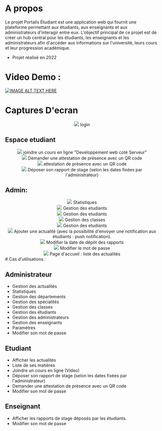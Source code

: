 # A propos

Le projet Portails Étudiant est une application web qui fournit une plateforme permettant aux étudiants, aux enseignants et aux administrateurs d'interagir entre eux. L'objectif principal de ce projet est de créer un hub central pour les étudiants, les enseignants et les administrateurs afin d'accéder aux informations sur l'université, leurs cours et leur progression académique.

-   Projet réalisé en 2022

# Video Demo :

[![IMAGE ALT TEXT HERE](https://img.youtube.com/vi/D-1NrQaPlzc/0.jpg)](https://www.youtube.com/watch?v=YOUTUBE_VIDEO_ID_HERD-1NrQaPlzcE)

# Captures D'ecran

<div align="center">
<img src="screenshots/login.png">
login
</div>

## Espace etudiant

<div align="center">
<img src="screenshots/cours.png">
joindre un cours en ligne "Developpement web coté Serveur"
</div>

<div align="center">
<img src="screenshots/demande_attestation.png">
Demander une attestation de présence avec un QR code
</div>

<div align="center">
<img src="screenshots/attestation.png">
attestation de présence avec un QR code
</div>

<div align="center">
<img src="screenshots/deposer_rapport.png">
Déposer son rapport de stage (selon les dates fixées par l'administrateur)
</div>

## Admin:

<div align="center">
<img src="screenshots/statistiques.png">
Statistiques
</div>

<div align="center">
<img src="screenshots/liste_etudiants.png">
Gestion des etudiants
</div>

<div align="center">
<img src="screenshots/etudiant.png">
Gestion des etudiants
</div>

<div align="center">
<img src="screenshots/list_classes.png">
Gestion des classes
</div>

<div align="center">
<img src="screenshots/ajouter_classe.png">
Gestion des etudiants
</div>

<div align="center">
<img src="screenshots/actualite.png">
Ajouter une actualité (avec la possibilité d'envoyer une notification aux étudiants : push notification).
</div>

<div align="center">
<img src="screenshots/liste_actualites.png">
Modifier la date de dépôt des rapports
</div>

<div align="center">
<img src="screenshots/modifier_mot_de_passe.png">
Modifier le mot de passe
</div>

<div align="center">
<img src="screenshots/liste_actualites.png">
Page d'accueil : liste des actualités
</div>
# Cas d'utilisations :

## Administrateur

-   Gestion des actualités
-   Statistiques
-   Gestion des départements
-   Gestion des spécialités
-   Gestion des classes
-   Gestion des étudiants
-   Gestion des administrateurs
-   Gestion des enseignants
-   Paramètres
-   Modifier son mot de passe

## Etudiant

-   Afficher les actualités
-   Liste de ses matières
-   Joindre un cours en ligne (Video)
-   Déposer son rapport de stage (selon les dates fixées par l'administrateur)
-   Demander une attestation de présence avec un QR code
-   Modifier son mot de passe

## Enseignant

-   Afficher les rapports de stage déposés par les étudiants.
-   Modifier son mot de passe
